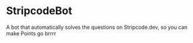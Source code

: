 # StripcodeBot
A bot that automatically solves the questions on Stripcode.dev, so you can make Points go brrrr 
